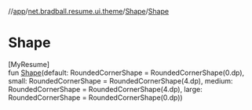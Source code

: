 //[app](../../../index.md)/[net.bradball.resume.ui.theme](../index.md)/[Shape](index.md)/[Shape](-shape.md)

# Shape

[MyResume]\
fun [Shape](-shape.md)(default: RoundedCornerShape = RoundedCornerShape(0.dp), small: RoundedCornerShape = RoundedCornerShape(4.dp), medium: RoundedCornerShape = RoundedCornerShape(4.dp), large: RoundedCornerShape = RoundedCornerShape(0.dp))
